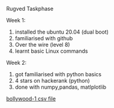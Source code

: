 Rugved Taskphase 

Week 1:

1. installed the ubuntu 20.04 (dual boot)
2. familiarised with github
3. Over the wire (level 8)
4. learnt basic Linux commands

Week 2:

1. got familiarised with python basics
2. 4 stars on hackerank (python)
3. done with numpy,pandas, matlplotlib

  [bollywood-1 csv file](https://github.com/bladie/rugved_taskphase/blob/main/bollywoodtp.ipynb)
